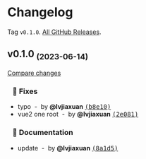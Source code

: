 # Changelog

Tag `v0.1.0`. [All GitHub Releases](https://github.com/lvjiaxuan/vue-seamless-roll/releases).

## v0.1.0 <sub>(2023-06-14)</sub>
[Compare changes](https://github.com/lvjiaxuan/vue-seamless-roll/compare/...v0.1.0)

### &nbsp;&nbsp;&nbsp;🐛 Fixes

- typo &nbsp;-&nbsp; by **@lvjiaxuan** [<samp>(b8e10)</samp>](https://github.com/lvjiaxuan/vue-seamless-roll/commit/b8e101e)
- vue2 one root &nbsp;-&nbsp; by **@lvjiaxuan** [<samp>(2e081)</samp>](https://github.com/lvjiaxuan/vue-seamless-roll/commit/2e0814d)

### &nbsp;&nbsp;&nbsp;📝 Documentation

- update &nbsp;-&nbsp; by **@lvjiaxuan** [<samp>(8a1d5)</samp>](https://github.com/lvjiaxuan/vue-seamless-roll/commit/8a1d5a7)